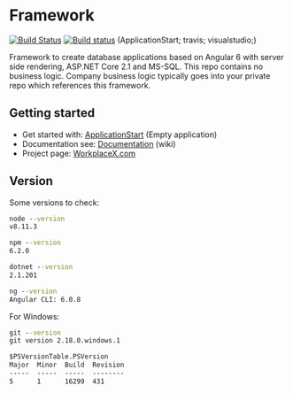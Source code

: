 # Framework

[![Build Status](https://travis-ci.org/WorkplaceX/ApplicationStart.svg?branch=master)](https://travis-ci.org/WorkplaceX/ApplicationStart)
[![Build status](https://workplacex.visualstudio.com/Framework/_apis/build/status/ApplicationDemo%20CI)](https://workplacex.visualstudio.com/Framework/_build/latest?definitionId=6)
(ApplicationStart; travis; visualstudio;)

Framework to create database applications based on Angular 6 with server side rendering, ASP.NET Core 2.1 and MS-SQL. This repo contains no business logic. Company business logic typically goes into your private repo which references this framework.

## Getting started

* Get started with: [ApplicationStart](https://github.com/WorkplaceX/ApplicationStart) (Empty application)
* Documentation see: [Documentation](https://github.com/WorkplaceX/Framework/wiki) (wiki)
* Project page: [WorkplaceX.com](http://workplacex.com)

## Version

Some versions to check:
```cmd
node --version
v8.11.3

npm --version
6.2.0

dotnet --version
2.1.201

ng --version
Angular CLI: 6.0.8
```

For Windows:
```cmd
git --version
git version 2.18.0.windows.1

$PSVersionTable.PSVersion
Major  Minor  Build  Revision
-----  -----  -----  --------
5      1      16299  431
```
